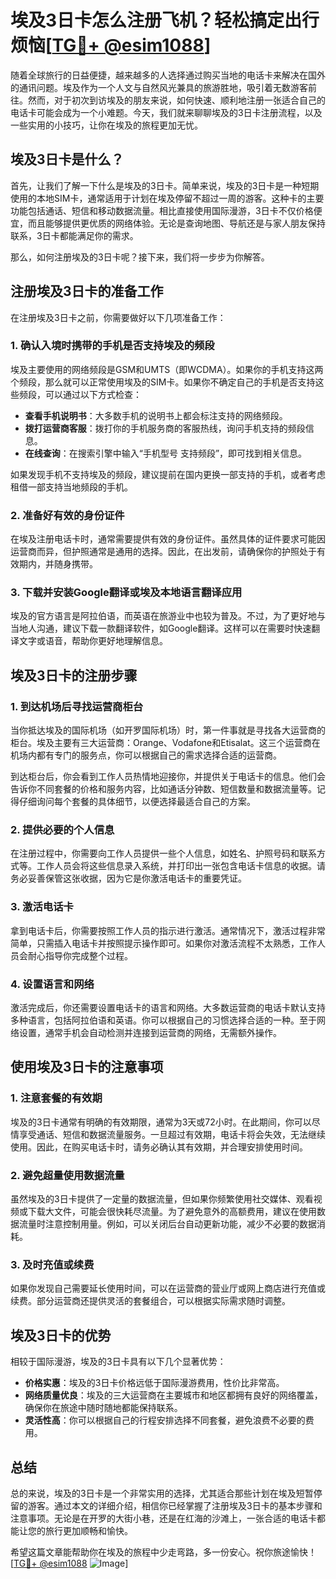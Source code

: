 # 埃及3日卡怎么注册飞机？轻松搞定出行烦恼[[TG💪+ @esim1088](https://t.me/s/esim1088)]

随着全球旅行的日益便捷，越来越多的人选择通过购买当地的电话卡来解决在国外的通讯问题。埃及作为一个人文与自然风光兼具的旅游胜地，吸引着无数游客前往。然而，对于初次到访埃及的朋友来说，如何快速、顺利地注册一张适合自己的电话卡可能会成为一个小难题。今天，我们就来聊聊埃及的3日卡注册流程，以及一些实用的小技巧，让你在埃及的旅程更加无忧。

## 埃及3日卡是什么？

首先，让我们了解一下什么是埃及的3日卡。简单来说，埃及的3日卡是一种短期使用的本地SIM卡，通常适用于计划在埃及停留不超过一周的游客。这种卡的主要功能包括通话、短信和移动数据流量。相比直接使用国际漫游，3日卡不仅价格便宜，而且能够提供更优质的网络体验。无论是查询地图、导航还是与家人朋友保持联系，3日卡都能满足你的需求。

那么，如何注册埃及的3日卡呢？接下来，我们将一步步为你解答。

## 注册埃及3日卡的准备工作

在注册埃及3日卡之前，你需要做好以下几项准备工作：

### 1. 确认入境时携带的手机是否支持埃及的频段

埃及主要使用的网络频段是GSM和UMTS（即WCDMA）。如果你的手机支持这两个频段，那么就可以正常使用埃及的SIM卡。如果你不确定自己的手机是否支持这些频段，可以通过以下方式检查：

- **查看手机说明书**：大多数手机的说明书上都会标注支持的网络频段。
- **拨打运营商客服**：拨打你的手机服务商的客服热线，询问手机支持的频段信息。
- **在线查询**：在搜索引擎中输入“手机型号 支持频段”，即可找到相关信息。

如果发现手机不支持埃及的频段，建议提前在国内更换一部支持的手机，或者考虑租借一部支持当地频段的手机。

### 2. 准备好有效的身份证件

在埃及注册电话卡时，通常需要提供有效的身份证件。虽然具体的证件要求可能因运营商而异，但护照通常是通用的选择。因此，在出发前，请确保你的护照处于有效期内，并随身携带。

### 3. 下载并安装Google翻译或埃及本地语言翻译应用

埃及的官方语言是阿拉伯语，而英语在旅游业中也较为普及。不过，为了更好地与当地人沟通，建议下载一款翻译软件，如Google翻译。这样可以在需要时快速翻译文字或语音，帮助你更好地理解信息。

## 埃及3日卡的注册步骤

### 1. 到达机场后寻找运营商柜台

当你抵达埃及的国际机场（如开罗国际机场）时，第一件事就是寻找各大运营商的柜台。埃及主要有三大运营商：Orange、Vodafone和Etisalat。这三个运营商在机场内都有专门的服务点，你可以根据自己的需求选择合适的运营商。

到达柜台后，你会看到工作人员热情地迎接你，并提供关于电话卡的信息。他们会告诉你不同套餐的价格和服务内容，比如通话分钟数、短信数量和数据流量等。记得仔细询问每个套餐的具体细节，以便选择最适合自己的方案。

### 2. 提供必要的个人信息

在注册过程中，你需要向工作人员提供一些个人信息，如姓名、护照号码和联系方式等。工作人员会将这些信息录入系统，并打印出一张包含电话卡信息的收据。请务必妥善保管这张收据，因为它是你激活电话卡的重要凭证。

### 3. 激活电话卡

拿到电话卡后，你需要按照工作人员的指示进行激活。通常情况下，激活过程非常简单，只需插入电话卡并按照提示操作即可。如果你对激活流程不太熟悉，工作人员会耐心指导你完成整个过程。

### 4. 设置语言和网络

激活完成后，你还需要设置电话卡的语言和网络。大多数运营商的电话卡默认支持多种语言，包括阿拉伯语和英语。你可以根据自己的习惯选择合适的一种。至于网络设置，通常手机会自动检测并连接到运营商的网络，无需额外操作。

## 使用埃及3日卡的注意事项

### 1. 注意套餐的有效期

埃及的3日卡通常有明确的有效期限，通常为3天或72小时。在此期间，你可以尽情享受通话、短信和数据流量服务。一旦超过有效期，电话卡将会失效，无法继续使用。因此，在购买电话卡时，请务必确认其有效期，并合理安排使用时间。

### 2. 避免超量使用数据流量

虽然埃及的3日卡提供了一定量的数据流量，但如果你频繁使用社交媒体、观看视频或下载大文件，可能会很快耗尽流量。为了避免意外的高额费用，建议在使用数据流量时注意控制用量。例如，可以关闭后台自动更新功能，减少不必要的数据消耗。

### 3. 及时充值或续费

如果你发现自己需要延长使用时间，可以在运营商的营业厅或网上商店进行充值或续费。部分运营商还提供灵活的套餐组合，可以根据实际需求随时调整。

## 埃及3日卡的优势

相较于国际漫游，埃及的3日卡具有以下几个显著优势：

- **价格实惠**：埃及的3日卡价格远低于国际漫游费用，性价比非常高。
- **网络质量优良**：埃及的三大运营商在主要城市和地区都拥有良好的网络覆盖，确保你在旅途中随时随地都能保持联系。
- **灵活性高**：你可以根据自己的行程安排选择不同套餐，避免浪费不必要的费用。

## 总结

总的来说，埃及的3日卡是一个非常实用的选择，尤其适合那些计划在埃及短暂停留的游客。通过本文的详细介绍，相信你已经掌握了注册埃及3日卡的基本步骤和注意事项。无论是在开罗的大街小巷，还是在红海的沙滩上，一张合适的电话卡都能让您的旅行更加顺畅和愉快。

希望这篇文章能帮助你在埃及的旅程中少走弯路，多一份安心。祝你旅途愉快！[[TG💪+ @esim1088](https://t.me/s/esim1088) ![Image](https://i.postimg.cc/4NQfJmqS/Snipaste-2025-05-13-00-14-12.png)]
